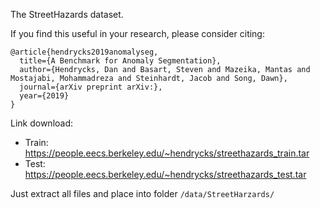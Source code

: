 The StreetHazards dataset.

If you find this useful in your research, please consider citing:

    @article{hendrycks2019anomalyseg,
      title={A Benchmark for Anomaly Segmentation},
      author={Hendrycks, Dan and Basart, Steven and Mazeika, Mantas and Mostajabi, Mohammadreza and Steinhardt, Jacob and Song, Dawn},
      journal={arXiv preprint arXiv:},
      year={2019}
    }
Link download:  
+ Train: https://people.eecs.berkeley.edu/~hendrycks/streethazards_train.tar  
+ Test:  https://people.eecs.berkeley.edu/~hendrycks/streethazards_test.tar

Just extract all files and place into folder `/data/StreetHarzards/`
